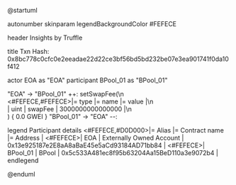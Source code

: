 

@startuml

autonumber
skinparam legendBackgroundColor #FEFECE

<style>
      header {
        HorizontalAlignment left
        FontColor purple
        FontSize 14
        Padding 10
      }
    </style>

header Insights by Truffle

title Txn Hash: 0x8bc778c0cfc0e2eeadae22d22ce3bf56bd5bd232be07e3ea901741f0da10f412


actor EOA as "EOA"
participant BPool_01 as "BPool_01"

"EOA" -> "BPool_01" ++: setSwapFee(\n\
<#FEFECE,#FEFECE>|= type |= name |= value |\n\
| uint | swapFee | 3000000000000000 |\n\
) { 0.0 GWEI }
"BPool_01" -> "EOA" --: 

legend
Participant details
<#FEFECE,#D0D000>|= Alias |= Contract name |= Address |
<#FEFECE>| EOA | Externally Owned Account | 0x13e925187e2E8aA8aBaE45e5aCd93184AD71bb84 |
<#FEFECE>| BPool_01 | BPool | 0x5c533A481ec8f95b63204Aa15BeD110a3e9072b4 |
endlegend

@enduml